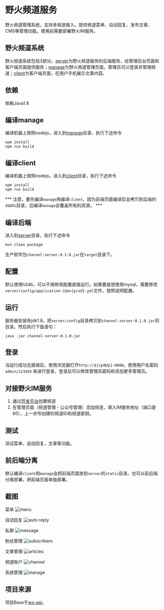# 野火频道服务
野火频道管理系统，支持多频道接入。提供频道菜单、自动回复、发布文章、CMS等管理功能。使用前需要部署野火IM服务。

## 野火频道系统
野火频道系统包括3部分。[server](./server)为野火频道服务的后端服务，给管理后台页面和客户端页面提供服务；[manage](./manage)为野火频道管理页面，管理员可以登录并管理频道；[client](./client)为客户端页面，在用户手机展示文章内容。

## 依赖
依赖Java1.8

## 编译manage
编译机器上按照nodejs，进入到[manage](./manage)目录，执行下述命令
```
npm install
npm run build
```

## 编译client
编译机器上按照nodejs，进入到[client](./client)目录，执行下述命令
```
npm install
npm run build
```

*** 注意，要先编译```manage```再编译```client```，因为前端页面编译后会拷贝到后端的static目录，后编译```manage```会覆盖所有的资源。 ***

## 编译后端
进入到[server](./server)目录，执行下述命令
```shell
mvn clean package
```
生产软件包```channel-server-0.1.0.jar```在```target```目录下。

## 配置
默认使用h2db，可以不用修改配置直接运行。如果要是想使用mysql，需要修改 ```server/config/application-{dev|prod}.yml```文件，按照说明配置。

## 运行
服务器安装有jdk1.8。把```server/config```目录拷贝到```channel-server-0.1.0.jar```同目录，然后执行下面语句：
```shell
java -jar channel-server-0.1.0.jar
```

## 登录
当运行成功无报错后，使用浏览器打开```http://${ip地址}:8088```。使用用户名密码 ```admin/123456``` 来进行登录，登录后可以修改管理员密码和添加更多管理员。

## 对接野火IM服务
1. 通过[开发平台](https://github.com/wildfirechat/open-platform)创建频道
2. 在管理页面（频道管理 - 公众号管理）添加频道，填入IM服务地址（端口是80），上一步所创建的频道ID和频道密钥。

## 测试
测试菜单，自动回复，文章等功能。

## 前后端分离
默认编译```client```和```manage```会把前端页面放到```server```的```static```目录。也可以前后端分离部署，把前端页面单独部署。

## 截图
菜单
![menu](http://static.wildfirechat.cn/menu.png)

自动回复
![auto reply](http://static.wildfirechat.cn/auto_reply.png)

私聊
![message](http://static.wildfirechat.cn/message.png)

粉丝管理
![subscribers](http://static.wildfirechat.cn/subscribers.png)

文章管理
![articles](http://static.wildfirechat.cn/articles.png)

频道账户
![channel](http://static.wildfirechat.cn/channel_account.png)

系统管理
![manage](http://static.wildfirechat.cn/manage.png)

## 项目来源
项目Base于[wx-api](https://github.com/niefy/wx-api)。
